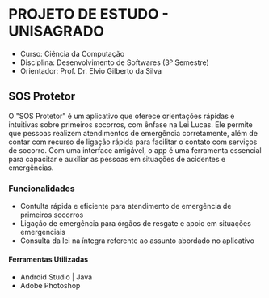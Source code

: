 # PROJETO DE ESTUDO - UNISAGRADO
- Curso: Ciência da Computação
- Disciplina: Desenvolvimento de Softwares (3º Semestre)
- Orientador: Prof. Dr. Elvio Gilberto da Silva

## SOS Protetor
O "SOS Protetor" é um aplicativo que oferece orientações rápidas e intuitivas sobre primeiros socorros, com ênfase na Lei Lucas. Ele permite que pessoas realizem atendimentos de emergência corretamente, além de contar com recurso de ligação rápida para facilitar o contato com serviços de socorro. Com uma interface amigável, o app é uma ferramenta essencial para capacitar e auxiliar as pessoas em situações de acidentes e emergências.

### Funcionalidades
- Contulta rápida e eficiente para atendimento de emergência de primeiros socorros
- Ligação de emergência para órgãos de resgate e apoio em situações emergenciais
- Consulta da lei na íntegra referente ao assunto abordado no aplicativo

#### Ferramentas Utilizadas
- Android Studio | Java
- Adobe Photoshop

